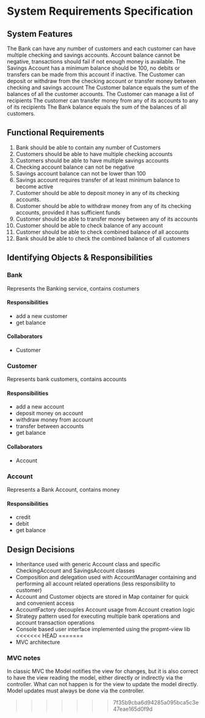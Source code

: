 # System Requirements Specification

## System Features

The Bank can have any number of customers and each customer can have multiple checking and savings accounts.
Account balance cannot be negative, transactions should fail if not enough money is available.
The Savings Account has a minimum balance should be 100, no debits or transfers can be made from this account if inactive.
The Customer can deposit or withdraw from the checking account or transfer money between checking and savings account
The Customer balance equals the sum of the balances of all the customer accounts.
The Customer can manage a list of recipients
The customer can transfer money from any of its accounts to any of its recipients
The Bank balance equals the sum of the balances of all customers.

## Functional Requirements
1. Bank should be able to contain any number of Customers
1. Customers should be able to have multiple checking accounts
1. Customers should be able to have multiple savings accounts
1. Checking account balance can not be negative
1. Savings account balance can not be lower than 100
1. Savings account requires transfer of at least minimum balance to become active
1. Customer should be able to deposit money in any of its checking accounts.
1. Customer should be able to withdraw money from any of its checking accounts, provided it has sufficient funds
1. Customer should be able to transfer money between any of its accounts
1. Customer should be able to check balance of any account
1. Customer should be able to check combined balance of all accounts
1. Bank should be able to check the combined balance of all customers

## Identifying Objects & Responsibilities

### Bank
Represents the Banking service, contains costumers

#### Responsibilities
* add a new customer
* get balance

#### Collaborators
* Customer

### Customer
Represents bank customers, contains accounts

#### Responsibilities
* add a new account
* deposit money on account
* withdraw money from account
* transfer between accounts
* get balance

#### Collaborators
* Account

### Account
Represents a Bank Account, contains money

#### Responsibilities
* credit
* debit
* get balance

## Design Decisions

* Inheritance used with generic Account class and specific CheckingAccount and SavingsAccount classes
* Composition and delegation used with AccountManager containing and performing all account related operations (less responsibility to customer)
* Account and Customer objects are stored in Map container for quick and convenient access
* AccountFactory decouples Account usage from Account creation logic
* Strategy pattern used for executing multiple bank operations and account transaction operations
* Console based user interface implemented using the propmt-view lib
<<<<<<< HEAD
=======
* MVC architecture 

### MVC notes
In classic MVC the Model notifies the view for changes, but it is also correct to
have the view reading the model, either directly or indirectly via the controller.
What can not happen is for the view to update the model directly. 
Model updates must always be done via the controller.
>>>>>>> 7f35b9cba6d94285a095bca5c3e47eae165d0f9d
